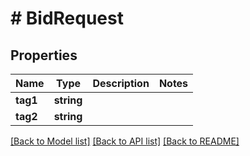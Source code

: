 # # BidRequest

## Properties

Name | Type | Description | Notes
------------ | ------------- | ------------- | -------------
**tag1** | **string** |  |
**tag2** | **string** |  |

[[Back to Model list]](../../README.md#models) [[Back to API list]](../../README.md#endpoints) [[Back to README]](../../README.md)
